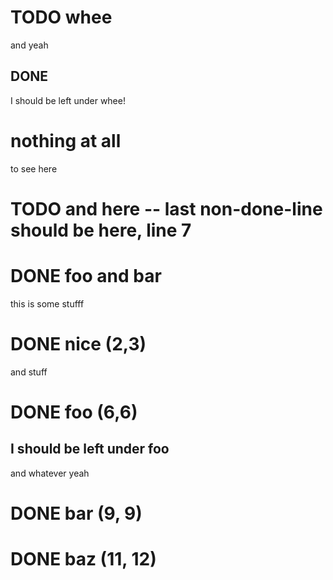 # TODO whee
and yeah
## DONE
I should be left under whee!
# nothing at all
to see here
# TODO and here -- last non-done-line should be here, line 7
# DONE foo and bar
this is some stufff
# DONE nice (2,3)
and stuff
# DONE foo (6,6)
## I should be left under foo
and whatever yeah
# DONE bar (9, 9)
# DONE baz (11, 12)
